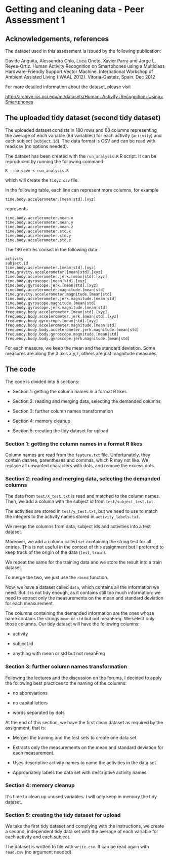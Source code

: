 Getting and cleaning data - Peer Assessment 1
=============================================

Acknowledgements, references
----------------------------

The dataset used in this assessment is issued by the following publication:

Davide Anguita, Alessandro Ghio, Luca Oneto, Xavier Parra and Jorge L. Reyes-Ortiz. Human Activity Recognition on Smartphones using a Multiclass Hardware-Friendly Support Vector Machine. International Workshop of Ambient Assisted Living (IWAAL 2012). Vitoria-Gasteiz, Spain. Dec 2012

For more detailed information about the dataset, please visit

http://archive.ics.uci.edu/ml/datasets/Human+Activity+Recognition+Using+Smartphones 

The uploaded tidy dataset (second tidy dataset)
-----------------------------------------------

The uploaded dataset consists in 180 rows and 68 columns representing the average of each variable (66 variables) for each activity (`activity`) and each subject (`subject.id`). The data format is CSV and can be read with read.csv (no options needed).

The dataset has been created with the `run_analysis.R` R script. It can be reproduced by running the following command:

```
R --no-save < run_analysis.R
```

which will create the `tidy2.csv` file.


In the following table, each line can represent more columns, for example

```
time.body.accelerometer.[mean|std].[xyz]                  
```

represents

```
time.body.accelerometer.mean.x               
time.body.accelerometer.mean.y                  
time.body.accelerometer.mean.z                  
time.body.accelerometer.std.x                 
time.body.accelerometer.std.y                  
time.body.accelerometer.std.z                  
```


The 180 entries consist in the following data:

```
activity                                                  
subject.id                                                
time.body.accelerometer.[mean|std].[xyz]                  
time.gravity.accelerometer.[mean|std].[xyz]               
time.body.accelerometer.jerk.[mean|std].[xyz]             
time.body.gyroscope.[mean|std].[xyz]                      
time.body.gyroscope.jerk.[mean|std].[xyz]                 
time.body.accelerometer.magnitude.[mean|std]              
time.gravity.accelerometer.magnitude.[mean|std]           
time.body.accelerometer.jerk.magnitude.[mean|std]         
time.body.gyroscope.magnitude.[mean|std]                  
time.body.gyroscope.jerk.magnitude.[mean|std]             
frequency.body.accelerometer.[mean|std].[xyz]             
frequency.body.accelerometer.jerk.[mean|std].[xyz]        
frequency.body.gyroscope.[mean|std].[xyz]                  
frequency.body.accelerometer.magnitude.[mean|std]         
frequency.body.body.accelerometer.jerk.magnitude.[mean|std]
frequency.body.body.gyroscope.magnitude.[mean|std]        
frequency.body.body.gyroscope.jerk.magnitude.[mean|std]   
```

For each measure, we keep the mean and the standard deviation. Some measures are along the 3 axis x,y,z, others are just magnitude measures.



The code
--------

The code is divided into 5 sections:

* Section 1: getting the column names in a format R likes

* Section 2: reading and merging data, selecting the demanded columns

* Section 3: further column names transformation

* Section 4: memory cleanup

* Section 5: creating the tidy dataset for upload

### Section 1: getting the column names in a format R likes

Column names are read from the `feature.txt` file. Unfortunately, they contain dashes, parentheses and commas, which R may not like. We replace all unwanted characters with dots, and remove the excess dots.

### Section 2: reading and merging data, selecting the demanded columns

The data from `test/X_test.txt` is read and matched to the column names. Then, we add a column with the subject id from `test/subject_test.txt`.

The activities are stored in `test/y_test.txt`, but we need to use to match the integers to the activity names stored in `activity_labels.txt`.

We merge the columns from data, subject ids and activities into a test dataset.

Moreover, we add a column called `set` containing the string test for all entries. This is not useful in the context of this assignment but I preferred to keep track of the origin of the data (`test`, `train`).

We repeat the same for the training data and we store the result into a train dataset.

To merge the two, we just use the `rbind` function.

Now, we have a dataset called `data`, which contains all the information we need. But it is not tidy enough, as it contains still too much information: we need to extract only the measurements on the mean and standard deviation for each measurement. 

The columns containing the demanded information are the ones whose name contains the strings `mean` or `std` but not meanFreq. We select only those columns. Our tidy dataset will have the following columns:

* activity

* subject.id

* anything with mean or std but not meanFreq

### Section 3: further column names transformation

Following the lectures and the discussion on the forums, I decided to apply the following best practices to the naming of the columns:

* no abbreviations

* no capital letters

* words separated by dots

At the end of this section, we have the first clean dataset as required by the assignment, that is:

* Merges the training and the test sets to create one data set.

* Extracts only the measurements on the mean and standard deviation for each measurement. 

* Uses descriptive activity names to name the activities in the data set

* Appropriately labels the data set with descriptive activity names

### Section 4: memory cleanup

It's time to clean up unused variables. I will only keep in memory the tidy dataset.

### Section 5: creating the tidy dataset for upload

We take the first tidy dataset and complying with the instructions, we create a second, independent tidy data set with the average of each variable for each activity and each subject.

The dataset is written to file with `write.csv`. It can be read again with `read.csv` (no argument needed).
